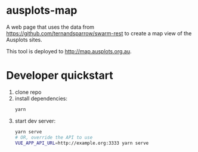 # ausplots-map

A web page that uses the data from https://github.com/ternandsparrow/swarm-rest
to create a map view of the Ausplots sites.

This tool is deployed to http://map.ausplots.org.au.

# Developer quickstart
  1. clone repo
  1. install dependencies:
      ```bash
      yarn
      ```
  1. start dev server:
      ```bash
      yarn serve
      # OR, override the API to use
      VUE_APP_API_URL=http://example.org:3333 yarn serve
      ```

